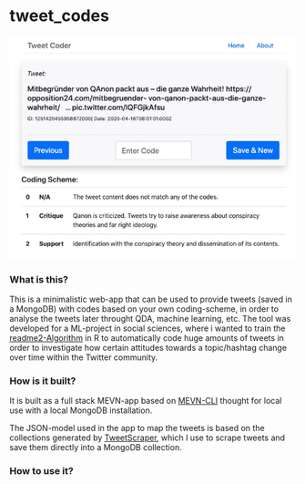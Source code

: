# tweet_codes

![](tweetcoder.gif)

### What is this?

This is a minimalistic web-app that can be used to provide tweets (saved in a MongoDB) with codes based on your own coding-scheme, in order to analyse the tweets later throught QDA, machine learning, etc. The tool was developed for a ML-project in social sciences, where i wanted to train the [readme2-Algorithm](https://github.com/iqss-research/readme-software) in R to automatically code huge amounts of tweets in order to investigate how certain attitudes towards a topic/hashtag change over time within the Twitter community.

### How is it built?

It is built as a full stack MEVN-app based on [MEVN-CLI](https://github.com/madlabsinc/mevn-cli) thought for local use with a local MongoDB installation.

The JSON-model used in the app to map the tweets is based on the collections generated by [TweetScraper](https://github.com/jonbakerfish/TweetScraper), which I use to scrape tweets and save them directly into a MongoDB collection.

### How to use it?
